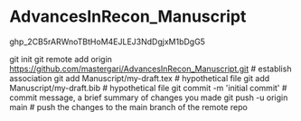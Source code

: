 # AdvancesInRecon_Manuscript

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

git init
git remote add origin https://github.com/mastergari/AdvancesInRecon_Manuscript.git # establish association
git add Manuscript/my-draft.tex # hypothetical file
git add Manuscript/my-draft.bib # hypothetical file
git commit -m 'initial commit' # commit message, a brief summary of changes you made
git push -u origin main # push the changes to the main branch of the remote repo
